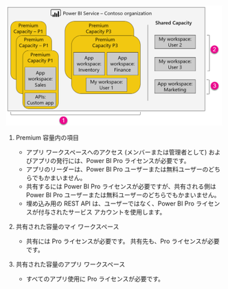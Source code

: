![](media/powerbi-premium-illustration/premium-chart.png "Power BI Premium の図")

1. Premium 容量内の項目
   
   * アプリ ワークスペースへのアクセス (メンバーまたは管理者として) およびアプリの発行には、Power BI Pro ライセンスが必要です。
   * アプリのリーダーは、Power BI Pro ユーザーまたは無料ユーザーのどちらでもかまいません。
   * 共有するには Power BI Pro ライセンスが必要ですが、共有される側は Power BI Pro ユーザーまたは無料ユーザーのどちらでもかまいません。
   * 埋め込み用の REST API は、ユーザーではなく、Power BI Pro ライセンスが付与されたサービス アカウントを使用します。
2. 共有された容量のマイ ワークスペース
   
   * 共有には Pro ライセンスが必要です。 共有先も、Pro ライセンスが必要です。
3. 共有された容量のアプリ ワークスペース
   
   * すべてのアプリ使用に Pro ライセンスが必要です。

